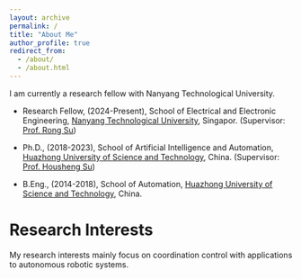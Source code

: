 ```yaml
---
layout: archive
permalink: /
title: "About Me"
author_profile: true
redirect_from: 
  - /about/
  - /about.html
---
```

I am currently a research fellow with Nanyang Technological University. 

<ul>
<li><p>Research Fellow, (2024-Present), School of Electrical and Electronic Engineering,
<a href="https://www.ntu.edu.sg/">Nanyang Technological University</a>, Singapor. (Supervisor: <a href="https://personal.ntu.edu.sg/rsu/Home.htm">Prof. Rong Su</a>)</p>
</li>
<li><p>Ph.D., (2018-2023),  School of Artificial Intelligence and Automation, 
<a href="https://www.hust.edu.cn/">Huazhong University of Science and Technology</a>, China. (Supervisor: <a href="https://aia.hust.edu.cn/info/1211/4824.htm">Prof. Housheng Su</a>)</p>
</li>
<li><p>B.Eng., (2014-2018), School of Automation,
<a href="http://www.hust.edu.cn/">Huazhong University of Science and Technology</a>, China.</p>
</li>
</ul>

Research Interests
======
My research interests mainly focus on coordination control with applications to autonomous robotic systems.


